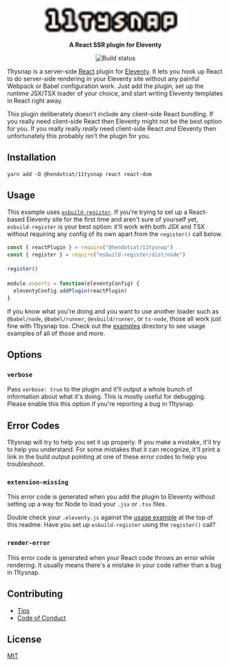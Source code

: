 <p align="center">
  <img
    alt="11tysnap"
    src="https://github.com/henrycatalinismith/11tysnap/raw/trunk/11tysnap.svg"
    height="64"
  />
</p>

<p align="center">
  <strong>
    A React SSR plugin for Eleventy
  </strong>
</p>

<p align="center">
  <img
    src="https://github.com/henrycatalinismith/11tysnap/actions/workflows/publish.yml/badge.svg"
    alt="Build status"
  />
</p>

11tysnap is a server-side [React] plugin for [Eleventy]. It lets you hook up
React to do server-side rendering in your Eleventy site without any painful
Webpack or Babel configuration work. Just add the plugin, set up the runtime
JSX/TSX loader of your choice, and start writing Eleventy templates in React
right away.

This plugin deliberately doesn't include any client-side React bundling. If you
really need client-side React then Eleventy might not be the best option
for you. If you really really _really_ need client-side React _and_ Eleventy
then unfortunately this probably isn't the plugin for you.

## Installation

```
yarn add -D @hendotcat/11tysnap react react-dom
```

## Usage

This example uses [`esbuild-register`][esbuild-register]. If you're trying to
set up a React-based Eleventy site for the first time and aren't sure of
yourself yet, `esbuild-register` is your best option: it'll work with both JSX
and TSX without requiring any config of its own apart from the `register()` call
below.

```javascript
const { reactPlugin } = require("@hendotcat/11tysnap")
const { register } = require("esbuild-register/dist/node")

register()

module.exports = function(eleventyConfig) {
  eleventyConfig.addPlugin(reactPlugin)
}
```

If you know what you're doing and you want to use another loader such as
`@babel/node`, `@babel/runner`, `@esbuild/runner`, or `ts-node`, those all work
just fine with 11tysnap too. Check out the [examples] directory to see usage
examples of all of those and more.

## Options

### `verbose`

Pass `verbose: true` to the plugin and it'll output a whole bunch of
information about what it's doing. This is mostly useful for debugging. Please
enable this this option if you're reporting a bug in 11tysnap.

## Error Codes

11tysnap will try to help you set it up properly. If you make a mistake,
it'll try to help you understand. For some mistakes that it can recognize,
it'll print a link in the build output pointing at one of these error codes to
help you troubleshoot.

### `extension-missing`

This error code is generated when you add the plugin to Eleventy without
setting up a way for Node to load your `.jsx` or `.tsx` files.

Double check your `.eleventy.js` against the [usage example](#usage) at the
top of this readme. Have you set up `esbuild-register` using the `register()`
call?

### `render-error`

This error code is generated when your React code throws an error while
rendering. It usually means there's a mistake in your code rather than a bug
in 11tysnap.

## Contributing

* [Tips][Contributing]
* [Code of Conduct]

## License

[MIT]

[React]: https://reactjs.org
[Eleventy]: https://www.11ty.dev/
[esbuild-register]: https://github.com/egoist/esbuild-register
[examples]: https://github.com/henrycatalinismith/11tysnap/tree/trunk/examples
[Contributing]: https://github.com/henrycatalinismith/11tyhype/blob/trunk/contributing.md
[Code of Conduct]: https://github.com/henrycatalinismith/11tyhype/blob/trunk/code_of_conduct.md
[MIT]: https://github.com/henrycatalinismith/11tyhype/blob/trunk/license
